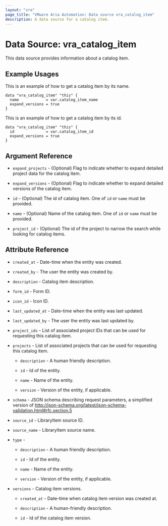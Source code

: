 ```yaml
---
layout: "vra"
page_title: "VMware Aria Automation: Data source vra_catalog_item"
description: A data source for a catalog item.
---
```


# Data Source: vra_catalog_item

This data source provides information about a catalog item.

## Example Usages

This is an example of how to get a catalog item by its name.

```hcl
data "vra_catalog_item" "this" {
  name            = var.catalog_item_name
  expand_versions = true
}
```

This is an example of how to get a catalog item by its id.

```hcl
data "vra_catalog_item" "this" {
  id              = var.catalog_item_id
  expand_versions = true
}
```

## Argument Reference

* `expand_projects` - (Optional) Flag to indicate whether to expand detailed project data for the catalog item.

* `expand_versions` - (Optional) Flag to indicate whether to expand detailed versions of the catalog item.

* `id` - (Optional) The id of catalog item. One of `id` or `name` must be provided.

* `name` - (Optional) Name of the catalog item. One of `id` or `name` must be provided.

* `project_id` - (Optional) The id of the project to narrow the search while looking for catalog items.

## Attribute Reference

* `created_at` - Date-time when the entity was created.

* `created_by` - The user the entity was created by.

* `description` - Catalog item description.

* `form_id` - Form ID.

* `icon_id` - Icon ID.

* `last_updated_at` - Date-time when the entity was last updated.

* `last_updated_by` - The user the entity was last updated by.

* `project_ids` - List of associated project IDs that can be used for requesting this catalog item.

* `projects` - List of associated projects that can be used for requesting this catalog item.

  * `description` - A human friendly description.

  * `id` - Id of the entity.

  * `name` - Name of the entity.

  * `version` - Version of the entity, if applicable.

* `schema` - JSON schema describing request parameters, a simplified version of <http://json-schema.org/latest/json-schema-validation.html#rfc.section.5>

* `source_id` - LibraryItem source ID.

* `source_name` - LibraryItem source name.

* `type` -

  * `description` - A human friendly description.

  * `id` - Id of the entity.

  * `name` - Name of the entity.

  * `version` - Version of the entity, if applicable.

* `versions` - Catalog item versions.

  * `created_at` - Date-time when catalog item version was created at.

  * `description` - A human-friendly description.

  * `id` - Id of the catalog item version.
